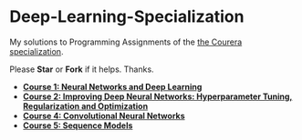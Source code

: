 # Deep-Learning-Specialization
My solutions to Programming Assignments of the [the Courera specialization](https://www.coursera.org/specializations/deep-learning).

Please **Star** or **Fork** if it helps. Thanks.

+ **[Course 1: Neural Networks and Deep Learning](https://github.com/iamanap/deep-learning-specialization/tree/30d2fc679c710ab2a1a85712d768d37dbdddb44e/Neural%20Networks%20and%20Deep%20Learning)**
+ **[Course 2: Improving Deep Neural Networks: Hyperparameter Tuning, Regularization and Optimization](https://github.com/iamanap/deep-learning-specialization/tree/30d2fc679c710ab2a1a85712d768d37dbdddb44e/Hyperparameter%20Tunning)**
+ **[Course 4: Convolutional Neural Networks](https://github.com/iamanap/deep-learning-specialization/tree/30d2fc679c710ab2a1a85712d768d37dbdddb44e/Convolution%20Neural%20Networks)**
+ **[Course 5: Sequence Models](https://github.com/iamanap/deep-learning-specialization/tree/30d2fc679c710ab2a1a85712d768d37dbdddb44e/Sequence%20Models)**

